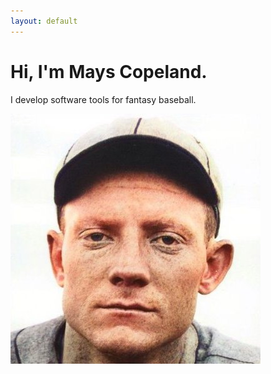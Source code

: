 ```yaml
---
layout: default
---
```

  <div class="container col-xxl-8 px-4 py-5">
    <div class="row align-items-center g-5 py-5">
      <div class="col-lg-6">
        <h1 class="display-4 fw-bold lh-1">Hi, I'm Mays Copeland.</h1>
        <p class="lead">I develop software tools for fantasy baseball.</p>
      </div>
      <div class="col-10 col-sm-8 col-lg-6">
          <img class="border border-dark border-5 rounded-circle img-fluid" src="img/mays.jpg" alt="" width="400">
      </div>
    </div>
  </div>
